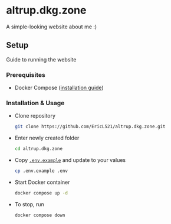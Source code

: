 # altrup.dkg.zone
A simple-looking website about me :)

## Setup
Guide to running the website

### Prerequisites
- Docker Compose ([installation guide](https://docs.docker.com/compose/install/))

### Installation & Usage
- Clone repository
  
  ```bash
  git clone https://github.com/EricL521/altrup.dkg.zone.git
  ```
- Enter newly created folder
  
  ```bash
  cd altrup.dkg.zone
  ```
- Copy [`.env.example`](/.env.example) and update to your values
  
  ```bash
  cp .env.example .env
  ```
- Start Docker container

  ```bash
  docker compose up -d
  ```
- To stop, run

  ```bash
  docker compose down
  ```
